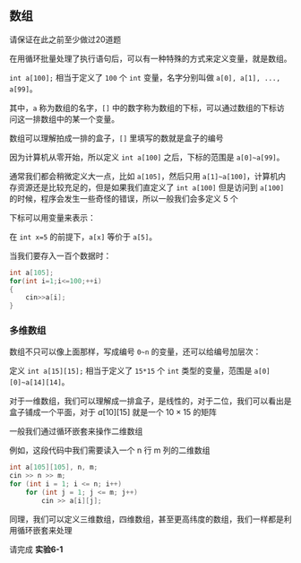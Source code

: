 ## 数组

请保证在此之前至少做过20道题

在用循环批量处理了执行语句后，可以有一种特殊的方式来定义变量，就是数组。

`int a[100];` 相当于定义了 `100` 个 `int` 变量，名字分别叫做 `a[0], a[1], ..., a[99]`。

其中，`a` 称为数组的名字，`[]` 中的数字称为数组的下标，可以通过数组的下标访问这一排数组中的某一个变量。

数组可以理解拍成一排的盒子，`[]` 里填写的数就是盒子的编号

因为计算机从零开始，所以定义 `int a[100]` 之后，下标的范围是 `a[0]~a[99]`。

通常我们都会稍微定义大一点，比如 `a[105]`，然后只用 `a[1]~a[100]`，计算机内存资源还是比较充足的，但是如果我们直定义了 `int a[100]` 但是访问到 `a[100]` 的时候，程序会发生一些奇怪的错误，所以一般我们会多定义 5 个

下标可以用变量来表示：

在 `int x=5` 的前提下，`a[x]` 等价于 `a[5]`。

当我们要存入一百个数据时：

```cpp
int a[105];
for(int i=1;i<=100;++i)
{
    cin>>a[i];
}
```

### 多维数组

数组不只可以像上面那样，写成编号 `0~n` 的变量，还可以给编号加层次：

定义 `int a[15][15];` 相当于定义了 `15*15` 个 `int` 类型的变量，范围是 `a[0][0]~a[14][14]`。

对于一维数组，我们可以理解成一排盒子，是线性的，对于二位，我们可以看出是盒子铺成一个平面，对于 $a[10][15]$ 就是一个 $10\times 15$ 的矩阵

一般我们通过循环嵌套来操作二维数组

例如，这段代码中我们需要读入一个 n 行 m 列的二维数组

```cpp
int a[105][105], n, m;
cin >> n >> m;
for (int i = 1; i <= n; i++)
    for (int j = 1; j <= m; j++)
        cin >> a[i][j];
```

同理，我们可以定义三维数组，四维数组，甚至更高纬度的数组，我们一样都是利用循环嵌套来处理

请完成 **实验6-1**